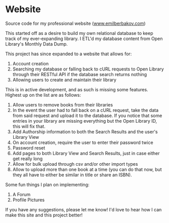 # Website
Source code for my professional website (www.emilberbakov.com) 

This started off as a desire to build my own relational database to keep track of my ever-expanding library.
I ETL'd my database content from Open Library's Monthly Data Dump.

This project has since expanded to a website that allows for:
1. Account creation
2. Searching my database or falling back to cURL requests to Open Library through their RESTful API if the database search returns nothing
3. Allowing users to create and maintain their library

This is in active development, and as such is missing some features.
Highest up on the list are as follows:
1. Allow users to remove books from their libraries
2. In the event the user had to fall back on a cURL request, take the data from said request and upload it to the database.  If you notice that some entries in your library are missing everything but the Open Library ID, this will fix that.
3. Add Authorship information to both the Search Results and the user's Library View
4. On account creation, require the user to enter their password twice
5. Password reset
6. Add pages to both Library View and Search Results, just in case either get really long
7. Allow for bulk upload through csv and/or other import types
8. Allow to upload more than one book at a time (you can do that now, but they all have to either be similar in title or share an ISBN).


Some fun things I plan on implementing:
1. A Forum
2. Profile Pictures

If you have any suggestions, please let me know!  I'd love to hear how I can make this site and this project better!
